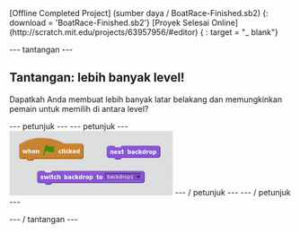 <div class="p-hero-buttons">
 [Offline Completed Project] (sumber daya / BoatRace-Finished.sb2) {: download = 'BoatRace-Finished.sb2'} [Proyek Selesai Online] (http://scratch.mit.edu/projects/63957956/#editor) { : target = "_ blank"}
</div>

\--- tantangan \---

## Tantangan: lebih banyak level!

Dapatkah Anda membuat lebih banyak latar belakang dan memungkinkan pemain untuk memilih di antara level?

\--- petunjuk \--- \--- petunjuk \--- ![screenshot](images/boat-levels-blocks.png) \--- / petunjuk \--- \--- / petunjuk \---

\--- / tantangan \---